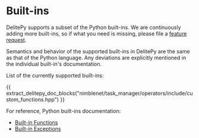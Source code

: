 <!--
SPDX-FileCopyrightText: (C) 2025 DeliteAI Authors

SPDX-License-Identifier: Apache-2.0
-->

# Built-ins

DelitePy supports a subset of the Python built-ins. We are continuously adding more built-ins,
so if what you need is missing,
please file a [feature request](https://github.com/NimbleEdge/deliteAI/issues/new/choose).

Semantics and behavior of the supported built-ins in DelitePy are the same as that of the
Python language. Any deviations are explicitly mentioned in the individual built-in's documentation.

List of the currently supported built-ins:

{{ extract_delitepy_doc_blocks("nimblenet/task_manager/operators/include/custom_functions.hpp") }}

For reference, Python built-ins documentation:

- [Built-in Functions](https://docs.python.org/3/library/functions.html)
- [Built-in Exceptions](https://docs.python.org/3/library/exceptions.html)
